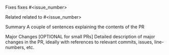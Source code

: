 Fixes fixes #<issue_number>

Related related to #<issue_number>

Summary A couple of sentences explaining the contents of the PR

Major Changes [OPTIONAL for small PRs] Detailed description of major changes in the PR, ideally with references to relevant commits, issues, line-numbers, etc.
